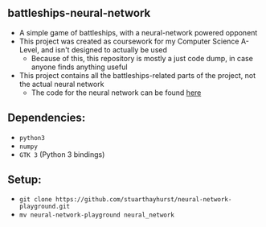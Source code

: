 ## battleships-neural-network
  - A simple game of battleships, with a neural-network powered opponent
  - This project was created as coursework for my Computer Science A-Level, and isn't designed to actually be used
    - Because of this, this repository is mostly a just code dump, in case anyone finds anything useful
  - This project contains all the battleships-related parts of the project, not the actual neural network
    - The code for the neural network can be found [here](https://github.com/stuarthayhurst/neural-network-playground)

## Dependencies:
  - `python3`
  - `numpy`
  - `GTK 3` (Python 3 bindings)

## Setup:
  - `git clone https://github.com/stuarthayhurst/neural-network-playground.git`
  - `mv neural-network-playground neural_network`
